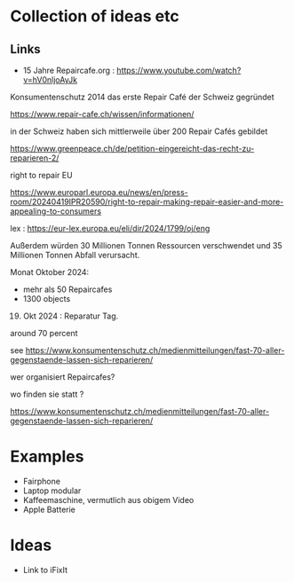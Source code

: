 # Collection of ideas etc

## Links

* 15 Jahre Repaircafe.org : https://www.youtube.com/watch?v=hV0nljoAyJk

Konsumentenschutz 2014 das erste Repair Café der Schweiz gegründet

https://www.repair-cafe.ch/wissen/informationen/

in der Schweiz haben sich mittlerweile über 200 Repair Cafés gebildet

https://www.greenpeace.ch/de/petition-eingereicht-das-recht-zu-reparieren-2/
  
right to repair EU

https://www.europarl.europa.eu/news/en/press-room/20240419IPR20590/right-to-repair-making-repair-easier-and-more-appealing-to-consumers

lex  : https://eur-lex.europa.eu/eli/dir/2024/1799/oj/eng

Außerdem würden 30 Millionen Tonnen Ressourcen verschwendet und 35 Millionen Tonnen Abfall verursacht.


Monat Oktober 2024:
- mehr als 50 Repaircafes
- 1300 objects

19. Okt 2024 : Reparatur Tag.

around 70 percent

see https://www.konsumentenschutz.ch/medienmitteilungen/fast-70-aller-gegenstaende-lassen-sich-reparieren/


wer organisiert Repaircafes?

wo finden sie statt ?



https://www.konsumentenschutz.ch/medienmitteilungen/fast-70-aller-gegenstaende-lassen-sich-reparieren/


# Examples

* Fairphone
* Laptop modular
* Kaffeemaschine, vermutlich aus obigem Video 
* Apple Batterie 


# Ideas

* Link to iFixIt


